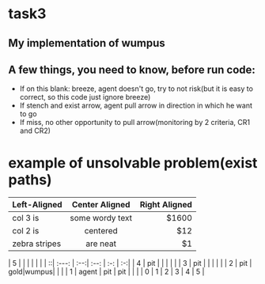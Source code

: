 # task3
## My implementation of wumpus


## A few things, you need to know, before run code:
- If on this blank: breeze, agent doesn't go, try to not risk(but it is easy to correct, so this code just ignore breeze)
- If stench and exist arrow, agent pull arrow in direction in which he want to go
- If miss, no other opportunity to pull arrow(monitoring by 2 criteria, CR1 and CR2)

# example of unsolvable problem(exist paths)
| Left-Aligned  | Center Aligned  | Right Aligned |
| :------------ |:---------------:| -----:|
| col 3 is      | some wordy text | $1600 |
| col 2 is      | centered        |   $12 |
| zebra stripes | are neat        |    $1 |

| 5 |       |     |      |     |    |
| ::| :---: | :--:| :--: | :-: | :-:|
| 4 | pit   |     |      |     |    |
| 3 | pit   |     |      |     |    |
| 2 | pit   | gold|wumpus|     |    |
| 1 | agent | pit | pit  |     |    |
| 0 | 1     | 2   |  3   |  4  |  5 |
